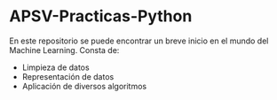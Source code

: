 # APSV-Practicas-Python

En este repositorio se puede encontrar un breve inicio en el mundo del Machine Learning. Consta de:
- Limpieza de datos
- Representación de datos
- Aplicación de diversos algoritmos
